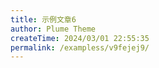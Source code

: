 ```yaml
---
title: 示例文章6
author: Plume Theme
createTime: 2024/03/01 22:55:35
permalink: /exampless/v9fejej9/
---
```

